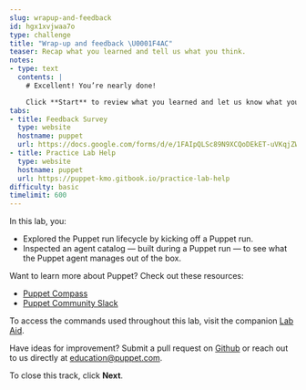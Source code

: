```yaml
---
slug: wrapup-and-feedback
id: hgx1xvjwaa7o
type: challenge
title: "Wrap-up and feedback \U0001F4AC"
teaser: Recap what you learned and tell us what you think.
notes:
- type: text
  contents: |
    # Excellent! You’re nearly done!

    Click **Start** to review what you learned and let us know what you thought of this track.
tabs:
- title: Feedback Survey
  type: website
  hostname: puppet
  url: https://docs.google.com/forms/d/e/1FAIpQLSc89N9XCQoDEkET-uVKqjZWGnqMw0IbzZeeuuCKcoQk5oXr0g/viewform?embedded=true
- title: Practice Lab Help
  type: website
  hostname: puppet
  url: https://puppet-kmo.gitbook.io/practice-lab-help
difficulty: basic
timelimit: 600
---
```

In this lab, you:
 - Explored the Puppet run lifecycle by kicking off a Puppet run.
 - Inspected an agent catalog — built during a Puppet run — to see what the Puppet agent manages out of the box.

Want to learn more about Puppet? Check out these resources:
- [Puppet Compass](https://learn.puppet.com/)
- [Puppet Community Slack](https://slack.puppet.com/)

To access the commands used throughout this lab, visit the companion [Lab Aid](https://puppet-kmo.gitbook.io/lab-aids/-MZKPjwKRKKFuXxxy7ge/pe201-design-and-manage-labs/inspect-the-agent-catalog).

Have ideas for improvement? Submit a pull request on [Github](https://github.com/puppetlabs/puppet-instruqt-tracks/tree/main/pe-design-and-manage-lab-1-0) or reach out to us directly at <a href="mailto:education@puppet.com">education@puppet.com</a>.

To close this track, click **Next**.
